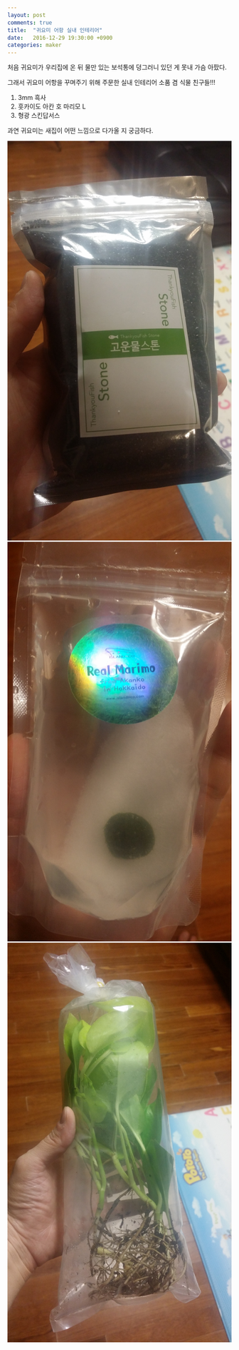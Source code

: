```yaml
---
layout: post
comments: true
title:  "귀요미 어항 실내 인테리어"
date:   2016-12-29 19:30:00 +0900
categories: maker
---
```

처음 귀요미가 우리집에 온 뒤 물만 있는 보석통에 덩그러니 있던 게 못내 가슴 아팠다.

그래서 귀요미 어항을 꾸며주기 위해 주문한 실내 인테리어 소품 겸 식물 친구들!!!

1. 3mm 흑사
2. 훗카이도 아칸 호 마리모 L
3. 형광 스킨답서스

과연 귀요미는 새집이 어떤 느낌으로 다가올 지 궁금하다.

![3mm 흑사](/assets/20161229_185422.jpg)
![후쿠오카 마리모 L](/assets/20161229_185739.jpg)
![형광 스킨답서스](/assets/20161229_185855.jpg)

